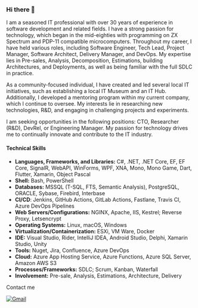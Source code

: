 ### Hi there 👋 

<!--
**semack/semack** is a ✨ _special_ ✨ repository because its `README.md` (this file) appears on your GitHub profile.

Here are some ideas to get you started:

- 🔭 I’m currently working on ...
- 🌱 I’m currently learning ...
- 👯 I’m looking to collaborate on ...
- 🤔 I’m looking for help with ...
- 💬 Ask me about ...
- 📫 How to reach me: ...
- 😄 Pronouns: ...
- ⚡ Fun fact: ...
-->

I am a seasoned IT professional with over 30 years of experience in software development and related fields. I have a strong passion for technology, which began in the mid-eighties with programming on ZX Spectrum and PDP-11 compatible microcomputers. Throughout my career, I have held various roles, including Software Engineer, Tech Lead, Project Manager, Software Architect, Delivery Manager, and DevOps. My expertise lies in Pre-sales, Analysis, Decomposition, Estimations, building Architectures, and Deployments, as well as being familiar with the full SDLC in practice.

As a community-focused individual, I have created and led several local IT initiatives, such as establishing a local IT Museum and an IT Hub. Additionally, I developed a mentoring program within my current company, which I continue to oversee. My interests lie in researching new technologies, R&D, and engaging in challenging projects and experiments.

I am seeking opportunities in the following positions: CTO, Researcher (R&D), DevRel, or Engineering Manager. My passion for technology drives me to continually innovate and contribute to the IT industry.

#### Technical Skills

- **Languages, Frameworks, and Libraries:** C#, .NET, .NET Core, EF, EF Core, SignalR, WebAPI, WinForms, WPF, XNA, Mono, Mono Game, Dart, Flutter, Xamarin, Object Pascal
- **Shell:** Bash, PowerShell
- **Databases:** MSSQL (T-SQL, FTS, Semantic Analysis), PostgreSQL, ORACLE, Sybase, Firebird, Interbase
- **CI/CD**: Jenkins, GitHub Actions, GitLab Actions, Fastlane, Travis CI, Azure DevOps Pipelines
- **Web Servers/Configurations:** NGINX, Apache, IIS, Kestrel; Reverse Proxy, Letsencrypt
- **Operating Systems:** Linux, macOS, Windows
- **Virtualization/Containerization:** ESXi, VM Ware, Docker
- **IDE:** Visual Studio, Rider, IntelliJ IDEA, Android Studio, Delphi, Xamarin Studio, Unity
- **Tools:** Nuget, Jira, Confluence, Azure DevOps
- **Cloud:** Azure App Hosting Service, Azure Functions, Azure SQL Server, Amazon AWS S3
- **Processes/Frameworks:** SDLC; Scrum, Kanban, Waterfall
- **Involvement:** Pre-sale, Analysis, Estimations, Architecture, Delivery

Contact me

[![Gmail](https://img.shields.io/badge/Gmail-D14836?style=for-the-badge&logo=gmail&logoColor=white)](mailto:semack@gmail.com)
